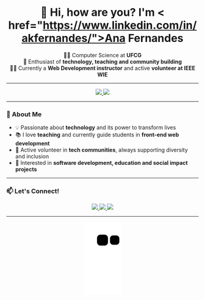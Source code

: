 <div align="center">
  
  # 👋 Hi, how are you? I'm < href="https://www.linkedin.com/in/akfernandes/">Ana Fernandes</a>  
  
  👩‍💻 Computer Science at **UFCG**  
  🚀 Enthusiast of **technology, teaching and community building**  
  👩‍🏫 Currently a **Web Development instructor** and active **volunteer at IEEE WIE**  
  
</div>

---

<div align="center">
  <a href="https://github.com/anakfernandes">
    <img height="160em" src="https://github-readme-stats.vercel.app/api?username=anakfernandes&count_private=true&include_all_commits=true&show_icons=true&theme=dracula"/>
    <img height="160em" src="https://github-readme-stats.vercel.app/api/top-langs/?username=anakfernandes&layout=compact&theme=dracula"/>
  </a>
</div>

---

### 🌟 About Me  

- 💡 Passionate about **technology** and its power to transform lives  
- 📚 I love **teaching** and currently guide students in **front-end web development**  
- 🤝 Active volunteer in **tech communities**, always supporting diversity and inclusion  
- 🎯 Interested in **software development, education and social impact projects**  

---

### 📫 Let's Connect!  

<div align="center">
  <a href="https://www.instagram.com/ana.fernanndes_/" target="_blank">
    <img src="https://img.shields.io/badge/-Instagram-%23E4405F?style=for-the-badge&logo=instagram&logoColor=white"/>
  </a>
  <a href="https://www.linkedin.com/in/akfernandes/" target="_blank">
    <img src="https://img.shields.io/badge/-LinkedIn-%230077B5?style=for-the-badge&logo=linkedin&logoColor=white"/>
  </a> 
  <a href="mailto:anakethylenfernandes@gmail.com">
    <img src="https://img.shields.io/badge/-Gmail-%23333?style=for-the-badge&logo=gmail&logoColor=white"/>
  </a>
</div>

---

<div align="center">

![Snake animation](https://github.com/anakfernandes/anakfernandes/blob/main/github-contribution-grid-snake.svg)

</div>

